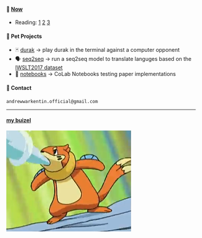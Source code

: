 #### 📌 [Now](https://nownownow.com/about)
 - Reading: [1](https://link.springer.com/book/10.1007/978-3-031-84716-5) [2](https://www.taylorfrancis.com/books/mono/10.1201/9781003451860/python-mathematics-vincent-knight) [3](https://pages.cs.wisc.edu/~remzi/OSTEP/)

#### 🐾 Pet Projects
- 🃏 [durak](https://github.com/TESTMECS/durak) -> play durak in the terminal against a computer opponent
- 🗣 [seq2seq](https://github.com/TESTMECS/seq2seq) -> run a seq2seq model to translate languges based on the [IWSLT2017 dataset](https://huggingface.co/datasets/IWSLT/iwslt2017)
- 📗 [notebooks](https://github.com/TESTMECS/notebooks/) -> CoLab Notebooks testing paper implementations 

#### 📧 Contact
```
andrewwarkentin.official@gmail.com
```
---
#### [my buizel](https://buizel.net/)
[![mybuizel](mybui.png)](https://buizel.net/)
